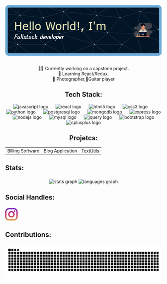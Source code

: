 <img width=auto src="h1.png"/>

##

<p align="center" style="font-size:30">🧗‍♂️ Currently working on a capstone project.<br>📖 Learning React/Redux.<br> 📸 Photographer,🎸Guitar player</p>   

##

<h2 align="center">Tech Stack:</h2>

<div align="center">
    <img src="https://cdn.jsdelivr.net/gh/devicons/devicon/icons/javascript/javascript-original.svg" height="24" alt="javascript logo"  />
    <img width="16" />
    <img src="https://cdn.jsdelivr.net/gh/devicons/devicon/icons/react/react-original.svg" height="24" alt="react logo"  />
    <img width="16" />
    <img src="https://cdn.jsdelivr.net/gh/devicons/devicon/icons/html5/html5-original.svg" height="24" alt="html5 logo"  />
    <img width="16" />
    <img src="https://cdn.jsdelivr.net/gh/devicons/devicon/icons/css3/css3-original.svg" height="24" alt="css3 logo"  />
    <img width="16" />
    <img src="https://cdn.jsdelivr.net/gh/devicons/devicon/icons/python/python-original.svg" height="24" alt="python logo"  />
    <img width="16" />
    <img src="https://cdn.jsdelivr.net/gh/devicons/devicon/icons/postgresql/postgresql-original.svg" height="24" alt="postgresql logo"  />
    <img width="16" />
    <img src="https://cdn.jsdelivr.net/gh/devicons/devicon/icons/mongodb/mongodb-original.svg" height="24" alt="mongodb logo"  />
    <img width="16" />
    <img src="https://cdn.jsdelivr.net/gh/devicons/devicon/icons/express/express-original.svg" height="24" alt="express logo"  />
    <img width="16" />
    <img src="https://cdn.jsdelivr.net/gh/devicons/devicon/icons/nodejs/nodejs-original.svg" height="24" alt="nodejs logo"  />
    <img width="16" />
    <img src="https://cdn.jsdelivr.net/gh/devicons/devicon/icons/mysql/mysql-original.svg" height="24" alt="mysql logo"  />
    <img width="16" />
    <img src="https://cdn.jsdelivr.net/gh/devicons/devicon/icons/jquery/jquery-original.svg" height="24" alt="jquery logo"  />
    <img width="16" />
    <img src="https://cdn.jsdelivr.net/gh/devicons/devicon/icons/bootstrap/bootstrap-original.svg" height="24" alt="bootstrap logo"  />
    <img width="16" />
    <img src="https://cdn.jsdelivr.net/gh/devicons/devicon/icons/cplusplus/cplusplus-original.svg" height="24" alt="cplusplus logo"  />
  </div>  

##

<h2 align="center">Projetcs:</h2>

|     |    |    |
|-----|----|----|
| Billing Software | Blog Application | [TextUtils](https://thevishalrathod.github.io/TextUtils/) |

<h2 align="left">Stats:</h2>

###

<div align="center">
  <img src="https://github-readme-stats.vercel.app/api?username=thevishalrathod&hide_title=false&hide_rank=false&show_icons=true&include_all_commits=true&count_private=true&disable_animations=false&theme=dracula&locale=en&hide_border=false" height="150" alt="stats graph"  />
  <img src="https://github-readme-stats.vercel.app/api/top-langs?username=thevishalrathod&locale=en&hide_title=false&layout=compact&card_width=320&langs_count=5&theme=dracula&hide_border=false" height="150" alt="languages graph"  />
</div>

###

<h2 align="left">Social Handles:</h2>

###

<div>
    <a href="https://www.instagram.com/photograph.by_vishal/">
        <img src="instagram.png" width="40" height="40"/>
    </a>
</div>

###

<h2 align="left">Contributions:</h2>

###

<img src="https://raw.githubusercontent.com/thevishalrathod/thevishalrathod/output/snake.svg" alt="Snake animation" />

###

